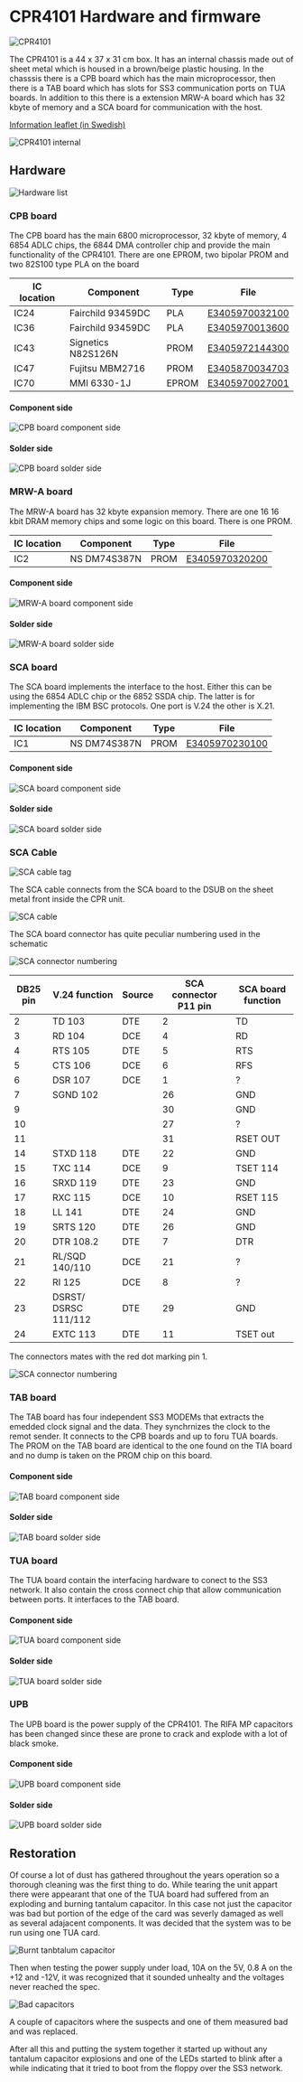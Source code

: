 # CPR4101 Hardware and firmware

![CPR4101](https://github.com/MattisLind/alfaskop_emu/raw/master/pics/CPR4101_small.png)

The CPR4101 is a 44 x 37 x 31 cm box. It has an internal chassis made out of sheet metal which is housed in a brown/beige plastic housing.
In the chasssis there is a CPB board which has the main microprocessor, then there is a TAB board which has slots for SS3 communication ports on TUA boards.
In addition to this there is a extension MRW-A board which has 32 kbyte of memory and a SCA board for communication with the host.

[Information leaflet (in Swedish)](http://storage.datormuseum.se/u/96935524/Datormusuem/Alfaskop/Alfaskop-kommunikationsenhet-4101.pdf)

![CPR4101 internal](https://github.com/MattisLind/alfaskop_emu/raw/master/pics/CPR4101_internal_small.png)

## Hardware

![Hardware list](https://github.com/MattisLind/alfaskop_emu/raw/master/hardware/CPR4101/CPR4101_HardwareList.jpg)

### CPB board

The CPB board has the main 6800 microprocessor, 32 kbyte of memory, 4 6854 ADLC chips, the 6844 DMA controller chip and provide the
main functionality of the CPR4101. There are one EPROM, two bipolar PROM and two 82S100 type PLA on the board

| IC location |  Component      |Type |  File |
|-------------|-----------------|-----|-------|
|     IC24    |Fairchild 93459DC|PLA  |[E3405970032100](https://github.com/MattisLind/alfaskop_emu/raw/master/hardware/CPR4101/CPB_E34060_0010_IC24_E3405970032100_Fairchild_93459DC.bin)|
|     IC36    |Fairchild 93459DC|PLA  |[E3405970013600](https://github.com/MattisLind/alfaskop_emu/raw/master/hardware/CPR4101/CPB_E34060_0010_IC36_E3405970013600_Fairchild_93459DC.bin)|
|   IC43      |Signetics N82S126N| PROM|[E3405972144300](https://github.com/MattisLind/alfaskop_emu/raw/master/hardware/CPR4101/CPB_E34060_0010_IC43_E3405972144300_Signetics_N82S126N.bin)|
|   IC47      |Fujitsu MBM2716  |PROM |[E3405870034703](https://github.com/MattisLind/alfaskop_emu/raw/master/hardware/CPR4101/CPB_E34060_0010_IC47_E3405870034703_Fujitsu_MBM2716.bin)|
|    IC70     |MMI 6330-1J    |  EPROM| [E3405970027001](https://github.com/MattisLind/alfaskop_emu/raw/master/hardware/CPR4101/CPB_E34060_0010_IC70_E3405970027001_MMI_6330-1J.bin)| 


#### Component side

![CPB board component side](https://github.com/MattisLind/alfaskop_emu/raw/master/hardware/CPR4101/CPB_E34060_0010_ComponentSide.jpg)

#### Solder side

![CPB board solder side](https://github.com/MattisLind/alfaskop_emu/raw/master/hardware/CPR4101/CPB_E34060_0010_SolderSide.jpg)



### MRW-A board

The MRW-A board has 32 kbyte expansion memory. There are one 16 16 kbit DRAM memory chips and some logic on this board. There is one PROM.

| IC location |  Component      | Type|  File |
|-------------|-----------------|-----|-------|
|     IC2    |NS DM74S387N |PROM  |[E3405970320200](https://github.com/MattisLind/alfaskop_emu/raw/master/hardware/CPR4101/MRW-A_E34191_0010_IC2_E3405970320200_NS_DM74S387N.bin)|

#### Component side

![MRW-A board component side](https://github.com/MattisLind/alfaskop_emu/raw/master/hardware/CPR4101/MRW-A_E34191_0010_ComponentSide.jpg)

#### Solder side

![MRW-A board solder side](https://github.com/MattisLind/alfaskop_emu/raw/master/hardware/CPR4101/MRW-A_E34191_0010_SolderSide.jpg)


### SCA board

The SCA board implements the interface to the host. Either this can be using the 6854 ADLC chip or the 6852 SSDA chip. The latter is for implementing the IBM BSC protocols. One port is V.24 the other is X.21.

| IC location |  Component      | Type|  File |
|-------------|-----------------|-----|-------|
|     IC1    |NS DM74S387N |PROM  |[E3405970230100](https://github.com/MattisLind/alfaskop_emu/raw/master/hardware/CPR4101/SCA_E34194_0000_IC1_E3405970230100_Harris_MI-7602-5.bin)|

#### Component side

![SCA board component side](https://github.com/MattisLind/alfaskop_emu/raw/master/hardware/CPR4101/SCA_E34194_0000_ComponentSide.jpg)

#### Solder side

![SCA board solder side](https://github.com/MattisLind/alfaskop_emu/raw/master/hardware/CPR4101/SCA_E34194_0000_SolderSide.jpg)

### SCA Cable

![SCA cable tag](https://github.com/MattisLind/alfaskop_emu/raw/master/pics/SCA_cable.jpg)

The SCA cable connects from the SCA board to the DSUB on the sheet metal front inside the CPR unit.

![SCA cable](https://github.com/MattisLind/alfaskop_emu/raw/master/pics/SCA-cable2.jpg)

The SCA board connector has quite peculiar numbering used in the schematic

![SCA connector numbering](https://github.com/MattisLind/alfaskop_emu/raw/master/pics/SCA_connector.jpg)

| DB25 pin    |  V.24 function         | Source |SCA connector P11 pin |  SCA board function |
|-------------|------------------------|--------|------------------|---------------------|
|     2       |  TD  103               | DTE    |        2         |        TD           |
|     3       |  RD  104               | DCE    |        4         |        RD           |
|     4       |  RTS  105              | DTE    |        5         |        RTS          |
|     5       |  CTS  106              | DCE    |        6         |        RFS          |
|     6       |  DSR  107              | DCE    |         1         |        ?            |
|     7       |  SGND  102             |        |         26        |        GND          |
|     9       |                        |        |         30        |        GND          |
|     10      |                        |        |         27        |        ?            |
|     11      |                        |        |           31        |        RSET OUT     |
|     14      |  STXD 118              | DTE    |           22        |        GND          |
|     15      |  TXC  114              | DCE    |           9         |        TSET 114     |
|     16      |  SRXD  119             | DTE    |           23        |        GND          |
|     17      |  RXC  115              | DCE    |           10        |        RSET 115     |
|     18      |  LL  141               | DTE    |           24        |        GND          |
|     19      |  SRTS  120             | DTE    |           26        |        GND          |
|     20      |  DTR  108.2            | DTE    |           7         |        DTR          |
|     21      |  RL/SQD  140/110       | DCE    |            21        |        ?            |
|     22      |  RI  125               | DCE    |           8         |        ?            |
|     23      |  DSRST/ DSRSC 111/112  | DTE    |            29        |        GND          |
|     24      |  EXTC  113             | DTE    |            11        |        TSET out     |


The connectors mates with the red dot marking pin 1.

![SCA connector numbering](https://github.com/MattisLind/alfaskop_emu/raw/master/pics/SCA-connector2.jpg)

### TAB board

The TAB board has four independent SS3 MODEMs that extracts the emedded clock signal and the data. They synchrnizes the clock to the remot sender. It connects to the CPB boards and up to foru TUA boards. The PROM on the TAB board are identical to the one found on the TIA board and no dump is taken on the PROM chip on this board.

#### Component side

![TAB board component side](https://github.com/MattisLind/alfaskop_emu/raw/master/hardware/CPR4101/TAB_E34073_0000_ComponentSide.jpg)

#### Solder side

![TAB board solder side](https://github.com/MattisLind/alfaskop_emu/raw/master/hardware/CPR4101/TAB_E34073_0000_SolderSide.jpg)


### TUA board

The TUA board contain the interfacing hardware to conect to the SS3 network. It also contain the cross connect chip that allow communication between ports. It interfaces to the TAB board. 

#### Component side

![TUA board component side](https://github.com/MattisLind/alfaskop_emu/raw/master/hardware/CPR4101/TUA_E34181_0001_ComponentSide.jpg)

#### Solder side

![TUA board solder side](https://github.com/MattisLind/alfaskop_emu/raw/master/hardware/CPR4101/TUA_E34181_0001_SolderSide.jpg)


### UPB

The UPB board is the power supply of the CPR4101. The RIFA MP capacitors has been changed since these are prone to crack and explode with a lot of black smoke.

#### Component side

![UPB board component side](https://github.com/MattisLind/alfaskop_emu/raw/master/hardware/CPR4101/UPB_E34068_0011_ComponentSide.jpg)

#### Solder side

![UPB board solder side](https://github.com/MattisLind/alfaskop_emu/raw/master/hardware/CPR4101/UPB_E34068_0011_SolderSide.jpg)

## Restoration

Of course a lot of dust has gathered throughout the years operation so a thorough cleaning was the first thing to do. While tearing the unit appart there were appearant that one of the TUA board had suffered from an exploding and burning tantalum capacitor. In this case not just the capacitor was bad but portion of the edge of the card was severly damaged as well as several adajacent components. It was decided that the system was to be run using one TUA card.

![Burnt tanbtalum capacitor](https://github.com/MattisLind/alfaskop_emu/raw/master/pics/BurntTantalumCapacitor.jpg)


Then when testing the power supply under load, 10A on the 5V, 0.8 A on the +12 and -12V, it was recognized that it sounded unhealty and the voltages never reached the spec.

![Bad capacitors](https://github.com/MattisLind/alfaskop_emu/raw/master/pics/BadCapacitor.jpg)

A couple of capacitors where the suspects and one of them measured bad and was replaced.

After all this and putting the system together it started up without any tantalum capacitor explosions and one of the LEDs started to blink after a while indicating that it tried to boot from the floppy over the SS3 network.
